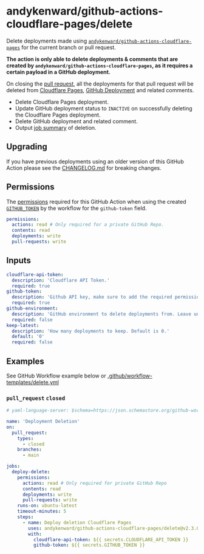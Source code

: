 # andykenward/github-actions-cloudflare-pages/delete

Delete deployments made using [`andykenward/github-actions-cloudflare-pages`](../README.md) for the current branch or pull request.

**The action is only able to delete deployments & comments that are created by `andykenward/github-actions-cloudflare-pages`, as it requires a certain payload in a GitHub deployment.**

On closing the [pull request], all the deployments for that pull request will be deleted from [Cloudflare Pages], [GitHub Deployment] and related comments.

- Delete Cloudflare Pages deployment.
- Update GitHub deployment status to `INACTIVE` on successfully deleting the Cloudflare Pages deployment.
- Delete GitHub deployment and related comment.
- Output [job summary] of deletion.

## Upgrading

If you have previous deployments using an older version of this GitHub Action please see the [CHANGELOG.md](../CHANGELOG.md) for breaking changes.

## Permissions

The [permissions] required for this GitHub Action when using the created [`GITHUB_TOKEN`] by the workflow for the `github-token` field.

```yaml
permissions:
  actions: read # Only required for a private GitHub Repo.
  contents: read
  deployments: write
  pull-requests: write
```

## Inputs

```yaml
cloudflare-api-token:
  description: 'Cloudflare API Token.'
  required: true
github-token:
  description: 'Github API key, make sure to add the required permissions for this action.'
  required: true
github-environment:
  description: 'GitHub environment to delete deployments from. Leave undefined to delete all deployments referencing the current branch or pull_request.'
  required: false
keep-latest:
  description: 'How many deployments to keep. Default is 0.'
  default: '0'
  required: false
```

## Examples

See GitHub Workflow example below or [.github/workflow-templates/delete.yml](../.github/workflow-templates/delete.yml)

### `pull_request` `closed`

```yaml
# yaml-language-server: $schema=https://json.schemastore.org/github-workflow.json

name: 'Deployment Deletion'
on:
  pull_request:
    types:
      - closed
    branches:
      - main

jobs:
  deploy-delete:
    permissions:
      actions: read # Only required for private GitHub Repo
      contents: read
      deployments: write
      pull-requests: write
    runs-on: ubuntu-latest
    timeout-minutes: 5
    steps:
      - name: Deploy deletion Cloudflare Pages
        uses: andykenward/github-actions-cloudflare-pages/delete@v2.3.0
        with:
          cloudflare-api-token: ${{ secrets.CLOUDFLARE_API_TOKEN }}
          github-token: ${{ secrets.GITHUB_TOKEN }}
```

[pull request]: https://docs.github.com/en/pull-requests
[Cloudflare Pages]: https://pages.cloudflare.com/
[permissions]: https://docs.github.com/en/actions/using-workflows/workflow-syntax-for-github-actions#permissions
[`GITHUB_TOKEN`]: https://docs.github.com/en/actions/security-guides/automatic-token-authentication
[GitHub Deployment]: https://docs.github.com/en/actions/deployment/targeting-different-environments/using-environments-for-deployment
[job summary]: https://docs.github.com/en/actions/using-workflows/workflow-commands-for-github-actions#adding-a-job-summary
